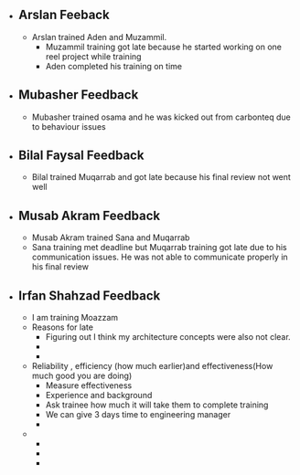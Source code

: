 - ## Arslan Feeback
	- Arslan trained Aden and Muzammil.
		- Muzammil training got late because he started working on one reel project while training
		- Aden completed his training on time
- ## Mubasher Feedback
	- Mubasher trained osama and he was kicked out from carbonteq due to behaviour issues
- ## Bilal Faysal Feedback
	- Bilal trained Muqarrab and got late because his final review not went well
- ## Musab Akram Feedback
	- Musab Akram trained Sana and Muqarrab
	- Sana training met deadline but Muqarrab training got late due to his communication issues. He was not able to communicate properly in his final review
- ## Irfan Shahzad Feedback
	- I am training Moazzam
	- Reasons for late
		- Figuring out I think my architecture concepts were also not clear.
		-
		-
	- Reliability , efficiency (how much earlier)and effectiveness(How much good you are doing)
		- Measure effectiveness
		- Experience and background
		- Ask trainee how much it will take them to complete training
		- We can give 3 days time to engineering manager
		-
	-
		-
		-
		-